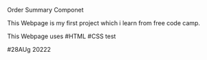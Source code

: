Order Summary Componet

This Webpage is my first project which i learn from free code camp.

This Webpage uses 
#HTML
#CSS
test

#28AUg 20222